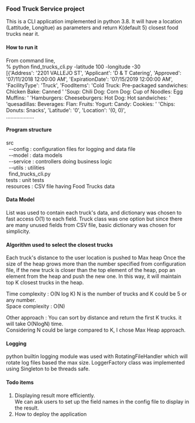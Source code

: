 ### **Food Truck Service project**

This is a CLI application implemented in python 3.8. 
It will have a location (Lattitude, Longitue) as parameters and return K(default 5) closest food trucks near it.

#### **How to run it**

From command line,  
 % python find_trucks_cli.py -latitude 100 -longitude -30  
[{'Address': '2201 VALLEJO ST',
  'Applicant': 'D & T Catering',
  'Approved': '07/11/2018 12:00:00 AM',
  'ExpirationDate': '07/15/2019 12:00:00 AM',
  'FacilityType': 'Truck',
  'FoodItems': 'Cold Truck: Pre-packaged sandwiches: Chicken Bake: Canned '
               'Soup: Chili Dog: Corn Dog: Cup of Noodles: Egg Muffins: '
               'Hamburgers: Cheeseburgers: Hot Dog: Hot sandwiches: '
               'quesadillas: Beverages: Flan: Fruits: Yogurt: Candy: Cookies: '
               'Chips: Donuts: Snacks',
  'Latitude': '0',
  'Location': '(0, 0)',   
...................

#### **Program structure**

src\
   ` `--config  : configuration files for logging and data file  
   ` `--model  :  data models  
   ` `--service  : controllers doing business logic  
   ` `--utils  : utilities   
   ` `find_trucks_cli.py  
tests  : unit tests  
resources  : CSV file having Food Trucks data

#### **Data Model**

List was used to contain each truck's data, and dictionary was chosen to fast access O(1) to each field.
Truck class was one option but since there are many unused fields from CSV file, basic dictionary was chosen for simplicity.

#### **Algorithm used to select the closest trucks**

Each truck's distance to the user location is pushed to Max heap
Once the size of the heap grows more than the number specified from configuration file, 
if the new truck is closer than the top element of the heap, pop an element from the heap 
and push the new one. In this way, it will maintain top K closest trucks in the heap.

Time complexity : O(N log K)  N is the number of trucks and K could be 5 or any number.  
Space complexity : O(N)

Other approach : You can sort by distance and return the first K trucks. it will take O(NlogN) time.  
Considering N could be large compared to K, I chose Max Heap approach.

#### **Logging**
python builtin logging module was used with RotatingFileHandler which will rotate log files based the max size.
LoggerFactory class was implemented using Singleton to be threads safe.

#### **Todo items**
1. Displaying result more efficiently.  
   We can ask users to set up the field names in the config file to display in the result.  
2. How to deploy the application 